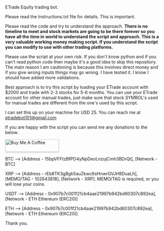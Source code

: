 ETrade Equity trading bot. 

Please read the Instructions.txt file for details. This is important.

Please read the code and try to understand the approach. <b>There is no timeline to meet and stock markets are going to be there forever so you have all the time in world to understand the script and approach. This is a very valuable working money making script. If you understand the script you can modify to use with other trading platforms.</b>

Please use the script at your own risk. If you don't know python and if you can't read python code then maybe it's a good idea to skip this repository. The main reason I am cautioning is because this involves direct money and if you give wrong inputs things may go wrong. I have tested it. I know I should have added more validations.

Best approach is to try this script by loading your ETrade account with $2000 and trade with 2-3 stocks for 5-6 months. You can use your ETrade account for other manual trades, just make sure that stock SYMBOL's used for manual trades are different from the one's used by this script.

I can set this up on your machine for USD 25. You can reach me at etradebot101@gmail.com

If you are happy with the script you can send me any donations to the below.

<a href="https://www.buymeacoffee.com/ravipalacherla" target="_blank"><img src="https://www.buymeacoffee.com/assets/img/custom_images/orange_img.png" alt="Buy Me A Coffee" style="height: 41px !important;width: 174px !important;box-shadow: 0px 3px 2px 0px rgba(190, 190, 190, 0.5) !important;-webkit-box-shadow: 0px 3px 2px 0px rgba(190, 190, 190, 0.5) !important;" ></a>

BTC --> [Address - 15bpVFFtzBfPD4yNpDeoLnzujCmh3BDrQt], [Network - BTC]

XRP --> [Address - rEb8TK3gBgk5auZkwc6sHnwrGVJH8DuaLh], [MEMO/TAG - 102643818], [Network - XRP]. MEMO/TAG is required, or you will lose your coins.

USDT --> [Address - 0x907b7c001f21cb4aae21997b942bd60307c892ea], [Network - ETH Ethereum (ERC20)]

ETH --> [Address - 0x907b7c001f21cb4aae21997b942bd60307c892ea], [Network - ETH Ethereum (ERC20)]

Thank you.
